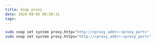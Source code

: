 ```yaml
---
title: Snap proxy
date: 2020-09-05 06:58:31
tags:
---
```


```bash
sudo snap set system proxy.http="http://<proxy_addr>:<proxy_port>"
sudo snap set system proxy.https="http://<proxy_addr>:<proxy_port>"
```
<!--more-->